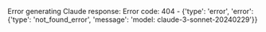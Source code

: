 <!-- 
Generated by: claude
Prompt type: default
Generated at: 2025-06-06T23:54:11.937878
-->

Error generating Claude response: Error code: 404 - {'type': 'error', 'error': {'type': 'not_found_error', 'message': 'model: claude-3-sonnet-20240229'}}